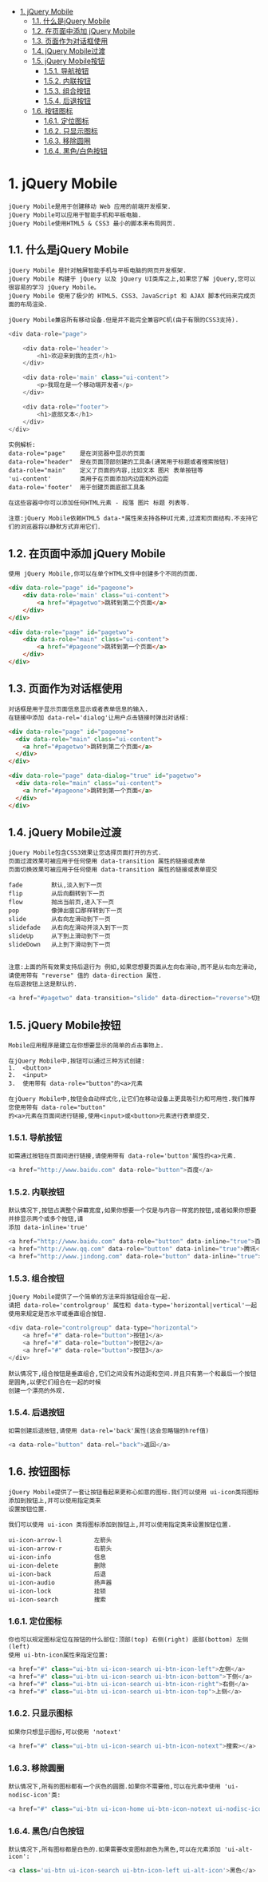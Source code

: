 <!-- TOC -->

- [1. jQuery Mobile](#1-jquery-mobile)
    - [1.1. 什么是jQuery Mobile](#11-什么是jquery-mobile)
    - [1.2. 在页面中添加 jQuery Mobile](#12-在页面中添加-jquery-mobile)
    - [1.3. 页面作为对话框使用](#13-页面作为对话框使用)
    - [1.4. jQuery Mobile过渡](#14-jquery-mobile过渡)
    - [1.5. jQuery Mobile按钮](#15-jquery-mobile按钮)
        - [1.5.1. 导航按钮](#151-导航按钮)
        - [1.5.2. 内联按钮](#152-内联按钮)
        - [1.5.3. 组合按钮](#153-组合按钮)
        - [1.5.4. 后退按钮](#154-后退按钮)
    - [1.6. 按钮图标](#16-按钮图标)
        - [1.6.1. 定位图标](#161-定位图标)
        - [1.6.2. 只显示图标](#162-只显示图标)
        - [1.6.3. 移除圆圈](#163-移除圆圈)
        - [1.6.4. 黑色/白色按钮](#164-黑色白色按钮)

<!-- /TOC -->

# 1. jQuery Mobile

    jQuery Mobile是用于创建移动 Web 应用的前端开发框架.
    jQuery Mobile可以应用于智能手机和平板电脑.
    jQuery Mobile使用HTML5 & CSS3 最小的脚本来布局网页.

## 1.1. 什么是jQuery Mobile

    jQuery Mobile 是针对触屏智能手机与平板电脑的网页开发框架.
    jQuery Mobile 构建于 jQuery 以及 jQuery UI类库之上,如果您了解 jQuery,您可以很容易的学习 jQuery Mobile。
    jQuery Mobile 使用了极少的 HTML5、CSS3、JavaScript 和 AJAX 脚本代码来完成页面的布局渲染.

    jQuery Mobile兼容所有移动设备.但是并不能完全兼容PC机(由于有限的CSS3支持).

```js
<div data-role="page">

    <div data-role='header'>
        <h1>欢迎来到我的主页</h1>
    </div>

    <div data-role='main' class="ui-content">
        <p>我现在是一个移动端开发者</p>
    </div>

    <div data-role="footer">
        <h1>底部文本</h1>
    </div>
</div>
```

    实例解析:
    data-role="page"    是在浏览器中显示的页面
    data-role="header"  是在页面顶部创建的工具条(通常用于标题或者搜索按钮)
    data-role="main"    定义了页面的内容,比如文本 图片 表单按钮等
    'ui-content'        类用于在页面添加内边距和外边距
    data-role='footer'  用于创建页面底部工具条

    在这些容器中你可以添加任何HTML元素 - 段落 图片 标题 列表等.
    
    注意:jQuery Mobile依赖HTML5 data-*属性来支持各种UI元素,过渡和页面结构.不支持它们的浏览器将以静默方式弃用它们.
    

## 1.2. 在页面中添加 jQuery Mobile


    使用 jQuery Mobile,你可以在单个HTML文件中创建多个不同的页面.
```html
<div data-role="page" id="pageone">
    <div data-role='main' class="ui-content">
        <a href="#pagetwo">跳转到第二个页面</a>
    </div>
</div>

<div data-role="page" id="pagetwo">
    <div data-role="main" class="ui-content">
        <a href="#pageone">跳转到第一个页面</a>
    </div>
</div>
```

## 1.3. 页面作为对话框使用


    对话框是用于显示页面信息显示或者表单信息的输入.
    在链接中添加 data-rel='dialog'让用户点击链接时弹出对话框:
```html
<div data-role="page" id="pageone">
  <div data-role="main" class="ui-content">
    <a href="#pagetwo">跳转到第二个页面</a>
  </div>
</div>

<div data-role="page" data-dialog="true" id="pagetwo">
  <div data-role="main" class="ui-content">
    <a href="#pageone">跳转到第一个页面</a>
  </div>
</div>
```

## 1.4. jQuery Mobile过渡

    jQuery Mobile包含CSS3效果让您选择页面打开的方式.
    页面过渡效果可被应用于任何使用 data-transition 属性的链接或表单
    页面切换效果可被应用于任何使用 data-transition 属性的链接或表单提交

    fade        默认,淡入到下一页
    flip        从后向翻转到下一页
    flow        抛出当前页,进入下一页
    pop         像弹出窗口那样转到下一页
    slide       从右向左滑动到下一页
    slidefade   从右向左滑动并淡入到下一页
    slideUp     从下到上滑动到下一页
    slideDown   从上到下滑动到下一页


    注意:上面的所有效果支持后退行为 例如,如果您想要页面从左向右滑动,而不是从右向左滑动,请使用带有 "reverse" 值的 data-direction 属性.
    在后退按钮上这是默认的.
```js
<a href="#pagetwo" data-transition="slide" data-direction="reverse">切换</a>
```

## 1.5. jQuery Mobile按钮

    Mobile应用程序是建立在你想要显示的简单的点击事物上.

    在jQuery Mobile中,按钮可以通过三种方式创建:
    1.  <button>
    2.  <input>
    3.  使用带有 data-role="button"的<a>元素

    在jQuery Mobile中,按钮会自动样式化,让它们在移动设备上更具吸引力和可用性.我们推荐您使用带有 data-role="button"
    的<a>元素在页面间进行链接,使用<input>或<button>元素进行表单提交.

### 1.5.1. 导航按钮

    如需通过按钮在页面间进行链接,请使用带有 data-role='button'属性的<a>元素.
```js
<a href="http://www.baidu.com" data-role="button">百度</a>
```

### 1.5.2. 内联按钮

    默认情况下,按钮占满整个屏幕宽度,如果你想要一个仅是与内容一样宽的按钮,或者如果你想要并排显示两个或多个按钮,请
    添加 data-inline='true'
```js
<a href="http://www.baidu.com" data-role="button" data-inline="true">百度</a>
<a href="http://www.qq.com" data-role="button" data-inline="true">腾讯</a>
<a href="http://www.jindong.com" data-role="button" data-inline="true">京东</a>
```

### 1.5.3. 组合按钮

    jQuery Mobile提供了一个简单的方法来将按钮组合在一起.
    请把 data-role='controlgroup' 属性和 data-type='horizontal|vertical'一起使用来规定是否水平或垂直组合按钮.
```js
<div data-role="controlgroup" data-type="horizontal">
    <a href="#" data-role="button">按钮1</a>
    <a href="#" data-role="button">按钮2</a>
    <a href="#" data-role="button">按钮3</a>    
</div>
```
    默认情况下,组合按钮是垂直组合,它们之间没有外边距和空间.并且只有第一个和最后一个按钮是圆角,以便它们组合在一起的时候
    创建一个漂亮的外观.


### 1.5.4. 后退按钮

    如需创建后退按钮,请使用 data-rel='back'属性(这会忽略锚的href值)
```js
<a data-role="button" data-rel="back">返回</a>
```

## 1.6. 按钮图标

    jQuery Mobile提供了一套让按钮看起来更称心如意的图标.我们可以使用 ui-icon类将图标添加到按钮上,并可以使用指定类来
    设置按钮位置.
    
    我们可以使用 ui-icon 类将图标添加到按钮上,并可以使用指定类来设置按钮位置.

    ui-icon-arrow-l         左箭头
    ui-icon-arrow-r         右箭头
    ui-icon-info            信息
    ui-icon-delete          删除
    ui-icon-back            后退
    ui-icon-audio           扬声器
    ui-icon-lock            挂锁
    ui-icon-search          搜索

### 1.6.1. 定位图标

    你也可以规定图标定位在按钮的什么部位:顶部(top) 右侧(right) 底部(bottom) 左侧(left)
    使用 ui-btn-icon属性来指定位置:
```js
<a href="#" class="ui-btn ui-icon-search ui-btn-icon-left">左侧</a>
<a href="#" class="ui-btn ui-icon-search ui-btn-icon-bottom">下侧</a>
<a href="#" class="ui-btn ui-icon-search ui-btn-icon-right">右侧</a>
<a href="#" class="ui-btn ui-icon-search ui-btn-icon-top">上侧</a>
```

### 1.6.2. 只显示图标

    如果你只想显示图标,可以使用 'notext'
```js
<a href="#" class="ui-btn ui-icon-search ui-btn-icon-notext">搜索></a>
```

### 1.6.3. 移除圆圈

    默认情况下,所有的图标都有一个灰色的圆圈.如果你不需要他,可以在元素中使用 'ui-nodisc-icon'类:
```js
<a href="#" class="ui-btn ui-icon-home ui-btn-icon-notext ui-nodisc-icon"></a>
```

### 1.6.4. 黑色/白色按钮

    默认情况下,所有图标都是白色的.如果需要改变图标颜色为黑色,可以在元素添加 'ui-alt-icon':
```js
<a class='ui-btn ui-icon-search ui-btn-icon-left ui-alt-icon'>黑色</a>
```
